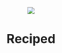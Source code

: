 <p align="center"><img src="https://github.com/Reciped/.github/blob/main/profile/readme.md"></p>
<h1 align="center">Reciped</h1>
